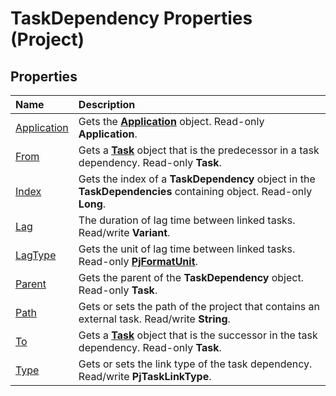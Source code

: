 
# TaskDependency Properties (Project)

## Properties



|**Name**|**Description**|
|:-----|:-----|
| [Application](86e0bda9-123b-989d-e173-4d7224fc36b9.md)|Gets the  **[Application](8eb91712-7784-a102-38c0-19bb056c27e9.md)** object. Read-only **Application**.|
| [From](76127fff-e8c0-f5b4-da5b-510a5f2222fa.md)|Gets a  **[Task](bc6bb4a5-95a6-9d1f-3e28-92b9548a544a.md)** object that is the predecessor in a task dependency. Read-only **Task**.|
| [Index](709c6af8-e383-8d41-e4d5-2e928d450905.md)|Gets the index of a  **TaskDependency** object in the **TaskDependencies** containing object. Read-only **Long**.|
| [Lag](d3370ea3-5485-24d5-e363-ec4b5a0ec95b.md)|The duration of lag time between linked tasks. Read/write  **Variant**.|
| [LagType](0c055a94-ea5f-1267-0b61-d3a50c6bc9b4.md)|Gets the unit of lag time between linked tasks. Read-only  **[PjFormatUnit](51cbe9ff-f4af-c02b-365a-e1db0ee1fb57.md)**.|
| [Parent](74ee0cd7-07cd-6be3-1e11-06b0eede5373.md)|Gets the parent of the  **TaskDependency** object. Read-only **Task**.|
| [Path](d6007a61-9079-7a19-93ea-94f3d6e880f1.md)|Gets or sets the path of the project that contains an external task. Read/write  **String**.|
| [To](b2b26a7c-cbbd-c61c-a598-a04d9628fe0f.md)|Gets a  **[Task](bc6bb4a5-95a6-9d1f-3e28-92b9548a544a.md)** object that is the successor in the task dependency. Read-only **Task**.|
| [Type](fb8203b5-72ab-8b10-6698-461a75fce588.md)|Gets or sets the link type of the task dependency. Read/write  **PjTaskLinkType**.|
